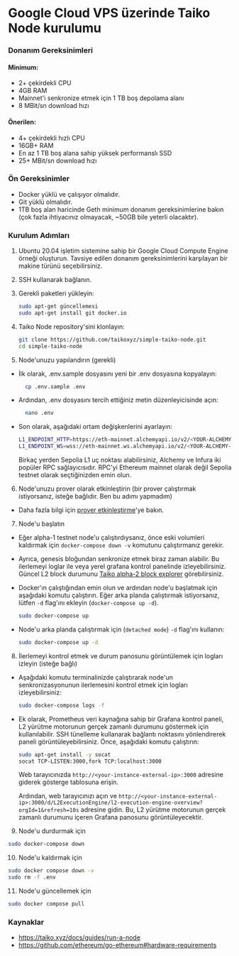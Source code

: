 # Google Cloud VPS üzerinde Taiko Node kurulumu

### Donanım Gereksinimleri

#### Minimum:

- 2+ çekirdekli CPU
- 4GB RAM
- Mainnet'i senkronize etmek için 1 TB boş depolama alanı
- 8 MBit/sn download hızı

#### Önerilen:

- 4+ çekirdekli hızlı CPU
- 16GB+ RAM
- En az 1 TB boş alana sahip yüksek performanslı SSD
- 25+ MBit/sn download hızı

### Ön Gereksinimler

- Docker yüklü ve çalışıyor olmalıdır.
- Git yüklü olmalıdır.
- 1TB boş alan haricinde Geth minimum donanım gereksinimlerine bakın (çok fazla ihtiyacınız olmayacak, ~50GB bile yeterli olacaktır).

### Kurulum Adımları

1. Ubuntu 20.04 işletim sistemine sahip bir Google Cloud Compute Engine örneği oluşturun. Tavsiye edilen donanım gereksinimlerini karşılayan bir makine türünü seçebilirsiniz.

2. SSH kullanarak bağlanın.

3. Gerekli paketleri yükleyin:

   ```bash
   sudo apt-get güncellemesi
   sudo apt-get install git docker.io
   ```

4. Taiko Node repository'sini klonlayın:

   ```bash
   git clone https://github.com/taikoxyz/simple-taiko-node.git
   cd simple-taiko-node
   ```

5. Node'unuzu yapılandırın (gerekli)

- İlk olarak, .env.sample dosyasını yeni bir .env dosyasına kopyalayın:

  ```bash
    cp .env.sample .env
  ```

- Ardından, .env dosyasını tercih ettiğiniz metin düzenleyicisinde açın:

  ```bash
    nano .env
  ```

- Son olarak, aşağıdaki ortam değişkenlerini ayarlayın:

  ```bash
  L1_ENDPOINT_HTTP=https://eth-mainnet.alchemyapi.io/v2/<YOUR-ALCHEMY-API-KEY>
  L1_ENDPOINT_WS=wss://eth-mainnet.ws.alchemyapi.io/v2/<YOUR-ALCHEMY-API-KEY>
  ```

  Birkaç yerden Sepolia L1 uç noktası alabilirsiniz, Alchemy ve Infura iki popüler RPC sağlayıcısıdır. RPC'yi Ethereum mainnet olarak değil Sepolia testnet olarak seçtiğinizden emin olun.

6. Node'unuzu prover olarak etkinleştirin (bir prover çalıştırmak istiyorsanız, isteğe bağlıdır. Ben bu adımı yapmadım)

- Daha fazla bilgi için [prover etkinleştirme](https://taiko.xyz/docs/guides/enable-a-prover)'ye bakın.

7. Node'u başlatın

- Eğer alpha-1 testnet node'u çalıştırdıysanız, önce eski volumleri kaldırmak için `docker-compose down -v` komutunu çalıştırmanız gerekir.

- Ayrıca, genesis bloğundan senkronize etmek biraz zaman alabilir. Bu ilerlemeyi loglar ile veya yerel grafana  kontrol panelinde izleyebilirsiniz. Güncel L2 block durumunu [Taiko alpha-2 block explorer](https://explorer.a2.taiko.xyz) görebilirsiniz.

- Docker'ın çalıştığından emin olun ve ardından node'u başlatmak için aşağıdaki komutu çalıştırın. Eğer arka planda çalıştırmak istiyorsanız, lütfen `-d` flag'ını ekleyin (`docker-compose up -d`).

  ```bash
  sudo docker-compose up
  ```

- Node'u arka planda çalıştırmak için (`detached mode`) `-d` flag'ını kullanın:

  ```bash
  sudo docker-compose up -d
  ```

8. İlerlemeyi kontrol etmek ve durum panosunu görüntülemek için logları izleyin (isteğe bağlı)

- Aşağıdaki komutu terminalinizde çalıştırarak node'un senkronizasyonunun ilerlemesini kontrol etmek için logları izleyebilirsiniz:

  ```bash
  sudo docker-compose logs -f
  ```

- Ek olarak, Prometheus veri kaynağına sahip bir Grafana kontrol paneli, L2 yürütme motorunun gerçek zamanlı durumunu göstermek için kullanılabilir. SSH tünelleme kullanarak bağlantı noktasını yönlendirerek paneli görüntüleyebilirsiniz. Önce, aşağıdaki komutu çalıştırın:

    ```bash
    sudo apt-get install -y socat
    socat TCP-LISTEN:3000,fork TCP:localhost:3000
    ```

  Web tarayıcınızda `http://<your-instance-external-ip>:3000` adresine giderek gösterge tablosuna erişin.

  Ardından, web tarayıcınızı açın ve `http://<your-instance-external-ip>:3000/d/L2ExecutionEngine/l2-execution-engine-overview?orgId=1&refresh=10s` adresine gidin. Bu, L2 yürütme motorunun gerçek zamanlı durumunu içeren Grafana panosunu görüntüleyecektir.

9. Node'u durdurmak için

```bash
sudo docker-compose down
```

10. Node'u kaldırmak için

```bash
sudo docker compose down -v
sudo rm -f .env
```

11. Node'u güncellemek için

```bash
sudo docker compose pull
```


### Kaynaklar

- https://taiko.xyz/docs/guides/run-a-node
- https://github.com/ethereum/go-ethereum#hardware-requirements
